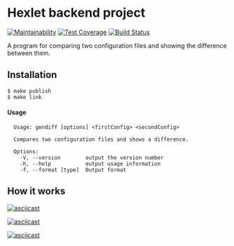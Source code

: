 # Hexlet backend project 
[![Maintainability](https://api.codeclimate.com/v1/badges/97fed6d13d1189f2d4ce/maintainability)](https://codeclimate.com/github/VaselisaS/backend-project-lvl2/maintainability) [![Test Coverage](https://api.codeclimate.com/v1/badges/97fed6d13d1189f2d4ce/test_coverage)](https://codeclimate.com/github/VaselisaS/backend-project-lvl2/test_coverage) [![Build Status](https://travis-ci.org/VaselisaS/backend-project-lvl2.svg?branch=master)](https://travis-ci.org/VaselisaS/backend-project-lvl2)

A program for comparing two configuration files and showing the difference between them.
## Installation
```
$ make publish
$ make link
```

#### Usage

```
  Usage: gendiff [options] <firstConfig> <secondConfig>

  Compares two configuration files and shows a difference.

  Options:
    -V, --version        output the version number
    -h, --help           output usage information
    -f, --format [type]  Output format
```

## How it works
[![asciicast](https://asciinema.org/a/8cxt5puVWqIoxwylSg5LNfWll.svg)](https://asciinema.org/a/8cxt5puVWqIoxwylSg5LNfWll)

[![asciicast](https://asciinema.org/a/SGV51qEs7xSQXmTou8A3BDpuJ.svg)](https://asciinema.org/a/SGV51qEs7xSQXmTou8A3BDpuJ)

[![asciicast](https://asciinema.org/a/hhaZzUgYWMjLVSlyeu9HUHpBp.svg)](https://asciinema.org/a/hhaZzUgYWMjLVSlyeu9HUHpBp)